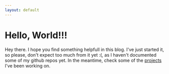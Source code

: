 ```yaml
---
layout: default
---
```


# [](#header-1)Hello, World!!!

Hey there. I hope you find something helpfull in this blog. I've just started it, so please, don't expect too much from it yet :(, as I haven't documented some of my github repos yet. In the meantime, check some of the [projects]({{site.baseurl}}/projects/) I've been working on.

